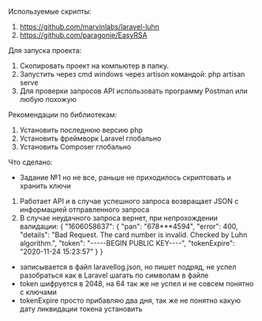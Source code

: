 
Используемые скрипты:
1. https://github.com/marvinlabs/laravel-luhn
2. https://github.com/paragonie/EasyRSA

Для запуска проекта:
1. Скопировать проект на компьютер в папку.
2. Запустить через cmd windows через artison командой: php artisan serve
3. Для проверки запросов API использовать программу Postman или любую похожую

Рекомендации по библиотекам:
1. Установить последнюю версию php
2. Установить фреймворк Laravel глобально
3. Установить Composer глобально

Что сделано:
* Задание №1 но не все, раньше не приходилось скриптовать и хранить ключи
1. Работает API и в случае успешного запроса возвращает JSON с информацией отправленного запроса
2. В случае неудачного запроса вернет, при непрохождении валидации:
{
    "1606058637": {
        "pan": "678***4594",
        "error": 400,
        "details": "Bad Request. The card number is invalid. Checked by Luhn algorithm.",
        "token": "-----BEGIN PUBLIC KEY----",
        "tokenExpire": "2020-11-24 15:23:57"
    }
}

* записывается в файл laravellog.json, но пишет подряд, не успел разобраться как в Laravel шагать по символам в файле
* token шифруется в 2048, на 64 так же не успел и не совсем понятно с ключами
* tokenExpire просто прибавляю два дня, так же не понятно какую дату ликвидации токена установить
